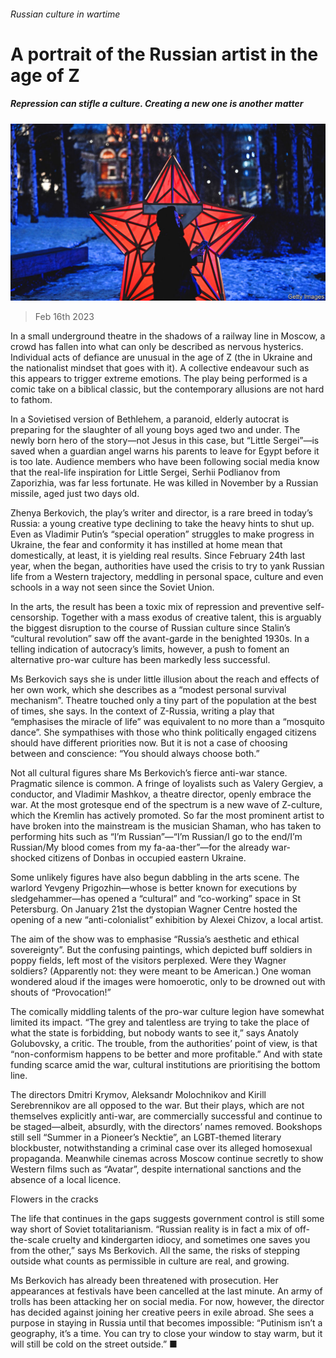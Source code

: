 ###### Russian culture in wartime

# A portrait of the Russian artist in the age of Z 

##### Repression can stifle a culture. Creating a new one is another matter 

![image](images/20230218_CUP002.jpg) 

> Feb 16th 2023 


In a small underground theatre in the shadows of a railway line in Moscow, a crowd has fallen into what can only be described as nervous hysterics. Individual acts of defiance are unusual in the age of Z (the  in Ukraine and the nationalist mindset that goes with it). A collective endeavour such as this appears to trigger extreme emotions. The play being performed is a comic take on a biblical classic, but the contemporary allusions are not hard to fathom. 

In a Sovietised version of Bethlehem, a paranoid, elderly autocrat is preparing for the slaughter of all young boys aged two and under. The newly born hero of the story—not Jesus in this case, but “Little Sergei”—is saved when a guardian angel warns his parents to leave for Egypt before it is too late. Audience members who have been following social media know that the real-life inspiration for Little Sergei, Serhii Podlianov from Zaporizhia, was far less fortunate. He was killed in November by a Russian missile, aged just two days old. 

Zhenya Berkovich, the play’s writer and director, is a rare breed in today’s Russia: a young creative type declining to take the heavy hints to shut up. Even as Vladimir Putin’s “special operation” struggles to make progress in Ukraine, the fear and conformity it has instilled at home mean that domestically, at least, it is yielding real results. Since February 24th last year, when the  began, authorities have used the crisis to try to yank Russian life from a Western trajectory, meddling in personal space, culture and even schools in a way not seen since the Soviet Union.

In the arts, the result has been a toxic mix of repression and preventive self-censorship. Together with a mass exodus of creative talent, this is arguably the biggest disruption to the course of Russian culture since Stalin’s “cultural revolution” saw off the avant-garde in the benighted 1930s. In a telling indication of autocracy’s limits, however, a push to foment an alternative pro-war culture has been markedly less successful.

Ms Berkovich says she is under little illusion about the reach and effects of her own work, which she describes as a “modest personal survival mechanism”. Theatre touched only a tiny part of the population at the best of times, she says. In the context of Z-Russia, writing a play that “emphasises the miracle of life” was equivalent to no more than a “mosquito dance”. She sympathises with those who think politically engaged citizens should have different priorities now. But it is not a case of choosing between  and conscience: “You should always choose both.”

Not all cultural figures share Ms Berkovich’s fierce anti-war stance. Pragmatic silence is common. A fringe of loyalists such as Valery Gergiev, a conductor, and Vladimir Mashkov, a theatre director, openly embrace the war. At the most grotesque end of the spectrum is a new wave of Z-culture, which the Kremlin has actively promoted. So far the most prominent artist to have broken into the mainstream is the musician Shaman, who has taken to performing hits such as “I’m Russian”—“I’m Russian/I go to the end/I’m Russian/My blood comes from my fa-aa-ther”—for the already war-shocked citizens of Donbas in occupied eastern Ukraine.

Some unlikely figures have also begun dabbling in the arts scene. The warlord Yevgeny Prigozhin—whose  is better known for executions by sledgehammer—has opened a “cultural” and “co-working” space in St Petersburg. On January 21st the dystopian Wagner Centre hosted the opening of a new “anti-colonialist” exhibition by Alexei Chizov, a local artist. 

The aim of the show was to emphasise “Russia’s aesthetic and ethical sovereignty”. But the confusing paintings, which depicted buff soldiers in poppy fields, left most of the visitors perplexed. Were they Wagner soldiers? (Apparently not: they were meant to be American.) One woman wondered aloud if the images were homoerotic, only to be drowned out with shouts of “Provocation!”

The comically middling talents of the pro-war culture legion have somewhat limited its impact. “The grey and talentless are trying to take the place of what the state is forbidding, but nobody wants to see it,” says Anatoly Golubovsky, a critic. The trouble, from the authorities’ point of view, is that “non-conformism happens to be better and more profitable.” And with state funding scarce amid the war, cultural institutions are prioritising the bottom line. 

The directors Dmitri Krymov, Aleksandr Molochnikov and Kirill Serebrennikov are all opposed to the war. But their plays, which are not themselves explicitly anti-war, are commercially successful and continue to be staged—albeit, absurdly, with the directors’ names removed. Bookshops still sell “Summer in a Pioneer’s Necktie”, an LGBT-themed literary blockbuster, notwithstanding a criminal case over its alleged homosexual propaganda. Meanwhile cinemas across Moscow continue secretly to show Western films such as “Avatar”, despite international sanctions and the absence of a local licence. 

Flowers in the cracks

The life that continues in the gaps suggests government control is still some way short of Soviet totalitarianism. “Russian reality is in fact a mix of off-the-scale cruelty and kindergarten idiocy, and sometimes one saves you from the other,” says Ms Berkovich. All the same, the risks of stepping outside what counts as permissible in culture are real, and growing. 

Ms Berkovich has already been threatened with prosecution. Her appearances at festivals have been cancelled at the last minute. An army of trolls has been attacking her on social media. For now, however, the director has decided against joining her creative peers in exile abroad. She sees a purpose in staying in Russia until that becomes impossible: “Putinism isn’t a geography, it’s a time. You can try to close your window to stay warm, but it will still be cold on the street outside.” ■


